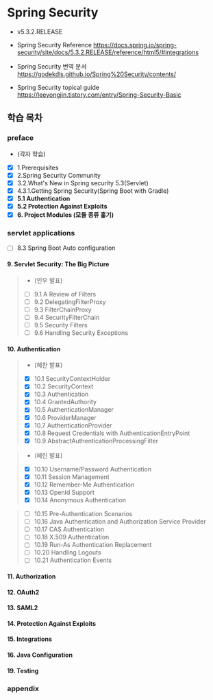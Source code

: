 # Spring Security

- v5.3.2.RELEASE

- Spring Security Reference 
https://docs.spring.io/spring-security/site/docs/5.3.2.RELEASE/reference/html5/#integrations

- Spring Security 번역 문서
https://godekdls.github.io/Spring%20Security/contents/

- Spring Security topical guide
https://leeyongjin.tistory.com/entry/Spring-Security-Basic

## 학습 목차
### preface
- (각자 학습)
- [x] 1.Prerequisites
- [x] 2.Spring Security Community
- [x] 3.2.What's New in Spring security 5.3(Servlet)
- [x] 4.3.1.Getting Spring Security(Spring Boot with Gradle)
- [x] **5.1 Authentication**
- [x] **5.2 Protection Against Exploits**
- [x] **6. Project Modules (모듈 종류 훑기)**

### servlet applications
- [ ] 8.3 Spring Boot Auto configuration

#### 9. Servlet Security: The Big Picture
> - (인우 발표)  
> - [ ] 9.1 A Review of Filters
> - [ ] 9.2 DelegatingFilterProxy
> - [ ] 9.3 FilterChainProxy
> - [ ] 9.4 SecurityFilterChain
> - [ ] 9.5 Security Filters
> - [ ] 9.6 Handling Security Exceptions 

#### 10. Authentication
> - (혜찬 발표)  
> - [x] 10.1 SecurityContextHolder
> - [x] 10.2 SecurityContext
> - [x] 10.3 Authentication
> - [x] 10.4 GrantedAuthority
> - [x] 10.5 AuthenticationManager
> - [x] 10.6 ProviderManager
> - [x] 10.7 AuthenticationProvider
> - [x] 10.8 Request Credentials with AuthenticationEntryPoint
> - [x] 10.9 AbstractAuthenticationProcessingFilter

> - (혜린 발표)  
> - [x] 10.10 Username/Password Authentication
> - [x] 10.11 Session Management
> - [x] 10.12 Remember-Me Authentication
> - [x] 10.13 OpenId Support
> - [x] 10.14 Anonymous Authentication

> - [ ] 10.15 Pre-Authentication Scenarios
> - [ ] 10.16 Java Authentication and Authorization Service Provider
> - [ ] 10.17 CAS Authentication
> - [ ] 10.18 X.509 Authentication
> - [ ] 10.19 Run-As Authentication Replacement
> - [ ] 10.20 Handling Logouts
> - [ ] 10.21 Authentication Events  

#### 11. Authorization
 
#### 12. OAuth2

#### 13. SAML2

#### 14. Protection Against Exploits

#### 15. Integrations

#### 16. Java Configuration

#### 19. Testing

### appendix
